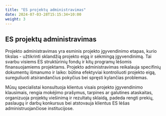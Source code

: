 ```yaml
---
title: "ES projektų administravimas"
date: 2024-07-03-28T15:15:34+10:00
weight: 3
---
```


## ES projektų administravimas

Projekto administravimas yra esminis projekto įgyvendinimo etapas, kurio tikslas - užtikrinti sklandžią projekto eigą ir sėkmingą įgyvendinimą. Tai svarbu visiems ES struktūrinių fondų ir kitų programų lėšomis finansuojamiems projektams. Projekto administravimas reikalauja specifinių dokumentų išmanumo ir laiko: būtina efektyviai kontroliuoti projekto eigą, sureguliuoti atsirandančius pokyčius bei spręsti kylančias problemas. 

Mūsų specialistai konsultuoja klientus visais projekto įgyvendinimo klausimais, rengia mokėjimo prašymus, tarpines ar galutines ataskaitas, organizuoja projektų viešinimą ir rezultatų sklaidą, padeda rengti prekių, paslaugų ir darbų konkursus bei atstovauja klientus ES lėšas administruojančiose institucijose.